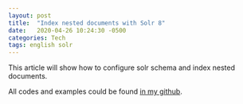 ```yaml
---
layout: post
title:  "Index nested documents with Solr 8"
date:   2020-04-26 10:24:30 -0500
categories: Tech
tags: english solr
---
```

This article will show how to configure solr schema and index nested documents.

All codes and examples could be found [in my github](https://github.com/lenguyenhaohiep/solr8-nested-documents).
